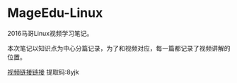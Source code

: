 # MageEdu-Linux
2016马哥Linux视频学习笔记。

本次笔记以知识点为中心分篇记录，为了和视频对应，每一篇都记录了视频讲解的位置。

[视频链接链接](https://pan.baidu.com/s/1o8vEwPG) 提取码:8yjk 